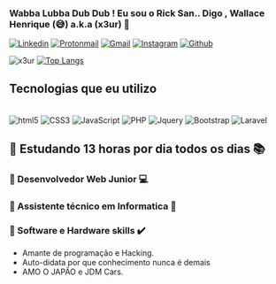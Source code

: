 ### Wabba Lubba Dub Dub ! Eu sou o Rick San.. Digo , Wallace Henrique (:sweat_smile:) a.k.a (x3ur) :wave: 


[![Linkedin](https://img.shields.io/badge/LinkedIn-0077B5?style=for-the-badge&logo=linkedin&logoColor=white)](https://www.linkedin.com/in/wallace-henrique-b67038203/)
[![Protonmail](https://img.shields.io/badge/ProtonMail-8B89CC?style=for-the-badge&logo=protonmail&logoColor=white)](https://mail.protonmail.com/u/0/inbox)
[![Gmail](https://img.shields.io/badge/Gmail-D14836?style=for-the-badge&logo=gmail&logoColor=white)](https://mail.google.com/mail/u/0/#inbox)
[![Instagram](https://img.shields.io/badge/Instagram-E4405F?style=for-the-badge&logo=instagram&logoColor=white)](https://www.instagram.com/w.manji/)
[![Github](https://img.shields.io/badge/GitHub-100000?style=for-the-badge&logo=github&logoColor=white)](https://github.com/iamx3ur?tab=repositories)

![x3ur](https://github-readme-stats.vercel.app/api?username=iamx3ur&show_icons=true&theme=radical)
[![Top Langs](https://github-readme-stats.vercel.app/api/top-langs/?username=iamx3ur&exclude_repo=github-readme-stats,iamx3ur.github.io)](https://github.com/iamx3ur/github-readme-stats)

## Tecnologias que eu utilizo

<div style="display: inline_block"><br/>
<img align="center" alt="html5" src="https://img.shields.io/badge/HTML5-E34F26?style=for-the-badge&logo=html5&logoColor=white">
<img align="center" alt="CSS3" src="https://img.shields.io/badge/CSS3-1572B6?style=for-the-badge&logo=css3&logoColor=white">
<img align="center" alt="JavaScript" src="https://img.shields.io/badge/JavaScript-F7DF1E?style=for-the-badge&logo=javascript&logoColor=black">
<img align="center" alt="PHP" src="https://img.shields.io/badge/PHP-777BB4?style=for-the-badge&logo=php&logoColor=white">
<img align="center" alt="Jquery" src="https://img.shields.io/badge/jQuery-0769AD?style=for-the-badge&logo=jquery&logoColor=white">
<img align="center" alt="Bootstrap" src="https://img.shields.io/badge/Bootstrap-563D7C?style=for-the-badge&logo=bootstrap&logoColor=white">
<img align="center" alt="Laravel" src="https://img.shields.io/badge/Laravel-FF2D20?style=for-the-badge&logo=laravel&logoColor=white">

</div>

## 📌 Estudando 13 horas por dia todos os dias :books:

### 📌 Desenvolvedor Web Junior 💻
### 📌 Assistente técnico em Informatica 🔧
### 📌 Software e Hardware skills ✔️

- Amante de programação e Hacking.
- Auto-didata por que conhecimento nunca é demais
- AMO O JAPÃO e JDM Cars.
